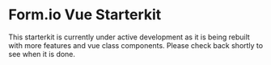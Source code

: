 # Form.io Vue Starterkit

This starterkit is currently under active development as it is being rebuilt with more features and vue class components. Please check back shortly to see when it is done.